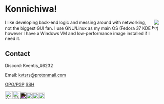 
# Konnichiwa!

<img align="right" src="https://i.imgur.com/IQQnGTv.gif">

I like developing back-end logic and messing around with networking, not the biggest GUI fan. I use GNU/Linux as my main OS (Fedora 37 KDE  <img alt="Fedora" src="https://cdn.jsdelivr.net/gh/devicons/devicon/icons/fedora/fedora-original.svg" width=16px/>) however I have a Windows VM and low-performance image installed if I need it.

## Contact

Discord: Kventis_#6232

Email: kvtsrs@protonmail.com

[GPG/PGP](https://github.com/imkventis.gpg)
[SSH](https://github.com/imkventis.keys)

 <img alt="C" src="https://cdn.jsdelivr.net/gh/devicons/devicon/icons/c/c-original.svg" width=25px /><img alt="CPP" src="https://cdn.jsdelivr.net/gh/devicons/devicon/icons/cplusplus/cplusplus-original.svg" width=25px /><img alt="Rust" style="filter: invert(100%);" src="https://cdn.jsdelivr.net/gh/devicons/devicon/icons/rust/rust-plain.svg" width=20px/><img alt="Golang" src="https://cdn.jsdelivr.net/gh/devicons/devicon/icons/go/go-original.svg" width=20px /><img alt="Kotlin" src="https://cdn.jsdelivr.net/gh/devicons/devicon/icons/kotlin/kotlin-original.svg" width=20px/><img alt=".NET" src="https://cdn.jsdelivr.net/gh/devicons/devicon/icons/dotnetcore/dotnetcore-original.svg" width=20px/>
